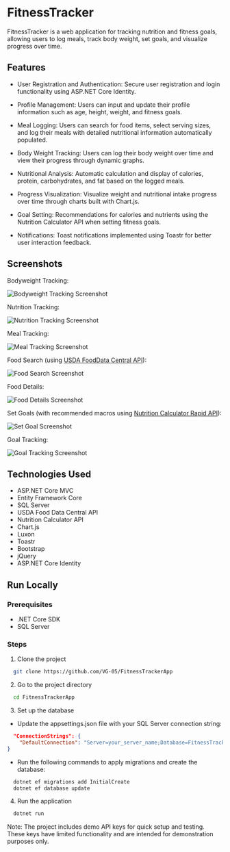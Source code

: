 
# FitnessTracker

FitnessTracker is a web application for tracking nutrition and fitness goals, allowing users to log meals, track body weight, set goals, and visualize progress over time.
## Features

- User Registration and Authentication: Secure user registration and login functionality using ASP.NET Core Identity.

- Profile Management: Users can input and update their profile information such as age, height, weight, and fitness goals.

- Meal Logging: Users can search for food items, select serving sizes, and log their meals with detailed nutritional information automatically populated.

- Body Weight Tracking: Users can log their body weight over time and view their progress through dynamic graphs.

- Nutritional Analysis: Automatic calculation and display of calories, protein, carbohydrates, and fat based on the logged meals.

- Progress Visualization: Visualize weight and nutritional intake progress over time through charts built with Chart.js.

- Goal Setting: Recommendations for calories and nutrients using the Nutrition Calculator API when setting fitness goals.

- Notifications: Toast notifications implemented using Toastr for better user interaction feedback.

## Screenshots

Bodyweight Tracking:

![Bodyweight Tracking Screenshot](https://github.com/VG-05/FitnessTrackerApp/assets/136686473/3da1a2c0-baf9-426c-9a4d-8c71c5cfe8e1)

Nutrition Tracking:

![Nutrition Tracking Screenshot](https://github.com/VG-05/FitnessTrackerApp/assets/136686473/711824fb-46de-4d90-aa4c-938f27efff2d)

Meal Tracking:

![Meal Tracking Screenshot](https://github.com/VG-05/FitnessTrackerApp/assets/136686473/03c1ce33-604b-41eb-ad14-e6677c26aa79)

Food Search (using [USDA FoodData Central API](https://fdc.nal.usda.gov/api-guide.html)):

![Food Search Screenshot](https://github.com/VG-05/FitnessTrackerApp/assets/136686473/e7444479-3aa0-4d15-8401-3b2fd11f277f)

Food Details:

![Food Details Screenshot](https://github.com/VG-05/FitnessTrackerApp/assets/136686473/4b78e8d5-10cf-4b32-baba-593d1a90a81c)

Set Goals (with recommended macros using [Nutrition Calculator Rapid API](https://rapidapi.com/sprestrelski/api/nutrition-calculator)):

![Set Goal Screenshot](https://github.com/VG-05/FitnessTrackerApp/assets/136686473/342717cc-5141-4129-8611-7b59dae9dc3a)

Goal Tracking:

![Goal Tracking Screenshot](https://github.com/VG-05/FitnessTrackerApp/assets/136686473/c44ba6e1-d2d3-4baf-915f-16affdd19ef1)

## Technologies Used

- ASP.NET Core MVC
- Entity Framework Core
- SQL Server
- USDA Food Data Central API
- Nutrition Calculator API
- Chart.js
- Luxon
- Toastr
- Bootstrap
- jQuery
- ASP.NET Core Identity



## Run Locally

### Prerequisites

- .NET Core SDK
- SQL Server

### Steps

1. Clone the project

```bash
  git clone https://github.com/VG-05/FitnessTrackerApp
```

2. Go to the project directory

```bash
  cd FitnessTrackerApp
```

3. Set up the database

- Update the appsettings.json file with your SQL Server connection string:

```json
  "ConnectionStrings": {
    "DefaultConnection": "Server=your_server_name;Database=FitnessTrackerDb;User Id=your_user;Password=your_password;"
}
```

- Run the following commands to apply migrations and create the database:

```bash
  dotnet ef migrations add InitialCreate
  dotnet ef database update
```

4. Run the application

```bash
  dotnet run
```

Note: The project includes demo API keys for quick setup and testing. These keys have limited functionality and are intended for demonstration purposes only.






